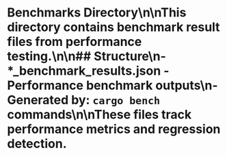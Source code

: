 # Benchmarks Directory\n\nThis directory contains benchmark result files from performance testing.\n\n## Structure\n- *_benchmark_results.json - Performance benchmark outputs\n- Generated by: `cargo bench` commands\n\nThese files track performance metrics and regression detection.
